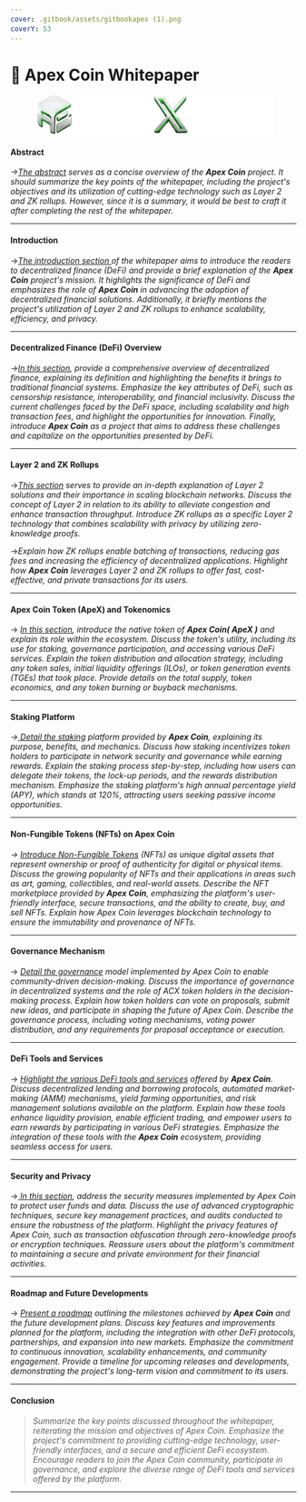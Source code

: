 ```yaml
---
cover: .gitbook/assets/gitbookapex (1).png
coverY: 53
---
```


# 📗 Apex Coin Whitepaper



<figure><img src=".gitbook/assets/coin3D.png" alt=""><figcaption></figcaption></figure>

#### Abstract

_->_[_The abstract_](./#abstract) _serves as a concise overview of the **Apex Coin** project. It should summarize the key points of the whitepaper, including the project's objectives and its utilization of cutting-edge technology such as Layer 2 and ZK rollups. However, since it is a summary, it would be best to craft it after completing the rest of the whitepaper._

***

#### Introduction

\->[_The introduction section_ ](./#introduction)_of the whitepaper aims to introduce the readers to decentralized finance (DeFi) and provide a brief explanation of the **Apex Coin** project's mission. It highlights the significance of DeFi and emphasizes the role of **Apex Coin** in advancing the adoption of decentralized financial solutions. Additionally, it briefly mentions the project's utilization of Layer 2 and ZK rollups to enhance scalability, efficiency, and privacy._

***

#### Decentralized Finance (DeFi) Overview

\->[_In this section_](./#decentralized-finance-defi-overview)_, provide a comprehensive overview of decentralized finance, explaining its definition and highlighting the benefits it brings to traditional financial systems. Emphasize the key attributes of DeFi, such as censorship resistance, interoperability, and financial inclusivity. Discuss the current challenges faced by the DeFi space, including scalability and high transaction fees, and highlight the opportunities for innovation. Finally, introduce **Apex Coin** as a project that aims to address these challenges and capitalize on the opportunities presented by DeFi._

***

#### Layer 2 and ZK Rollups

\->[_This section_](./#layer-2-and-zk-rollups) _serves to provide an in-depth explanation of Layer 2 solutions and their importance in scaling blockchain networks. Discuss the concept of Layer 2 in relation to its ability to alleviate congestion and enhance transaction throughput. Introduce ZK rollups as a specific Layer 2 technology that combines scalability with privacy by utilizing zero-knowledge proofs._&#x20;

\->_Explain how ZK rollups enable batching of transactions, reducing gas fees and increasing the efficiency of decentralized applications. Highlight how **Apex Coin** leverages Layer 2 and ZK rollups to offer fast, cost-effective, and private transactions for its users._

***

#### Apex Coin Token (ApeX) and Tokenomics

\-> [_In this section_](./#apex-coin-token-apex-and-tokenomics)_, introduce the native token of **Apex Coin( ApeX )** and explain its role within the ecosystem. Discuss the token's utility, including its use for staking, governance participation, and accessing various DeFi services. Explain the token distribution and allocation strategy, including any token sales, initial liquidity offerings (ILOs), or token generation events (TGEs) that took place. Provide details on the total supply, token economics, and any token burning or buyback mechanisms._

***

#### Staking Platform

_->_[ _Detail the staking_](./#staking-platform) _platform provided by **Apex Coin**, explaining its purpose, benefits, and mechanics. Discuss how staking incentivizes token holders to participate in network security and governance while earning rewards. Explain the staking process step-by-step, including how users can delegate their tokens, the lock-up periods, and the rewards distribution mechanism. Emphasize the staking platform's high annual percentage yield (APY), which stands at 120%, attracting users seeking passive income opportunities._

***

#### Non-Fungible Tokens (NFTs) on Apex Coin

_->_ [_Introduce Non-Fungible Tokens_](./#non-fungible-tokens-nfts-on-apex-coin) _(NFTs) as unique digital assets that represent ownership or proof of authenticity for digital or physical items. Discuss the growing popularity of NFTs and their applications in areas such as art, gaming, collectibles, and real-world assets. Describe the NFT marketplace provided by **Apex Coin**, emphasizing the platform's user-friendly interface, secure transactions, and the ability to create, buy, and sell NFTs. Explain how Apex Coin leverages blockchain technology to ensure the immutability and provenance of NFTs._

***

#### Governance Mechanism

\-> [_Detail the governance_](./#governance-mechanism) _model implemented by Apex Coin to enable community-driven decision-making. Discuss the importance of governance in decentralized systems and the role of ACX token holders in the decision-making process. Explain how token holders can vote on proposals, submit new ideas, and participate in shaping the future of Apex Coin. Describe the governance process, including voting mechanisms, voting power distribution, and any requirements for proposal acceptance or execution._

***

#### DeFi Tools and Services

\-> [_Highlight the various DeFi tools and services_](./#defi-tools-and-services) _offered by **Apex Coin**. Discuss decentralized lending and borrowing protocols, automated market-making (AMM) mechanisms, yield farming opportunities, and risk management solutions available on the platform. Explain how these tools enhance liquidity provision, enable efficient trading, and empower users to earn rewards by participating in various DeFi strategies. Emphasize the integration of these tools with the **Apex Coin** ecosystem, providing seamless access for users._

***

#### Security and Privacy

\->[ _In this section_](./#security-and-privacy)_, address the security measures implemented by Apex Coin to protect user funds and data. Discuss the use of advanced cryptographic techniques, secure key management practices, and audits conducted to ensure the robustness of the platform. Highlight the privacy features of Apex Coin, such as transaction obfuscation through zero-knowledge proofs or encryption techniques. Reassure users about the platform's commitment to maintaining a secure and private environment for their financial activities._

***

#### Roadmap and Future Developments

\-> [_Present a roadmap_](./#roadmap-and-future-developments) _outlining the milestones achieved by **Apex Coin** and the future development plans. Discuss key features and improvements planned for the platform, including the integration with other DeFi protocols, partnerships, and expansion into new markets. Emphasize the commitment to continuous innovation, scalability enhancements, and community engagement. Provide a timeline for upcoming releases and developments, demonstrating the project's long-term vision and commitment to its users._

***

#### Conclusion

> _Summarize the key points discussed throughout the whitepaper, reiterating the mission and objectives of Apex Coin. Emphasize the project's commitment to providing cutting-edge technology, user-friendly interfaces, and a secure and efficient DeFi ecosystem. Encourage readers to join the Apex Coin community, participate in governance, and explore the diverse range of DeFi tools and services offered by the platform._

***
